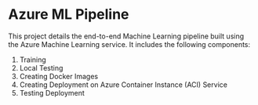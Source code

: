 # Azure ML Pipeline

This project details the end-to-end Machine Learning pipeline built using the Azure Machine Learning service. It includes the following components: <br>
1. Training 
2. Local Testing 
3. Creating Docker Images
4. Creating Deployment on Azure Container Instance (ACI) Service
5. Testing Deployment
